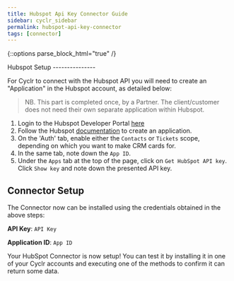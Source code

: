 ```yaml
---
title: Hubspot Api Key Connector Guide
sidebar: cyclr_sidebar
permalink: hubspot-api-key-connector
tags: [connector]
---
```

{::options parse_block_html="true" /}
<section class="card py-5 my-5">
Hubspot Setup
---------------

For Cyclr to connect with the Hubspot API you will need to create an "Application" in the Hubspot account, as detailed below:

  > NB. This part is completed once, by a Partner.  The client/customer does not need their own separate application within Hubspot.

1. Login to the Hubspot Developer Portal [here](https://app.hubspot.com/signup-v2/developers)
2. Follow the Hubspot [documentation](https://developers.hubspot.com/docs/faq/how-do-i-create-an-app-in-hubspot) to create an application.
3. On the 'Auth' tab, enable either the `Contacts` or `Tickets` scope, depending on which you want to make CRM cards for.
4. In the same tab, note down the `App ID`.
5. Under the `Apps` tab at the top of the page, click on `Get HubSpot API key`. Click `Show key` and note down the presented API key.

Connector Setup
---------------

The Connector now can be installed using the credentials obtained in the above steps:

**API Key**: `API Key`

**Application ID**: `App ID`

Your HubSpot Connector is now setup! You can test it by installing it in one of your Cyclr accounts and executing one of the methods to confirm it can return some data.


</section>
